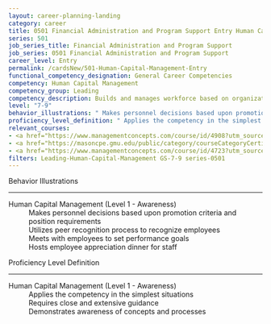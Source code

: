 ```yaml
---
layout: career-planning-landing
category: career
title: 0501 Financial Administration and Program Support Entry Human Capital Management
series: 501
job_series_title: Financial Administration and Program Support
job_series: 0501 Financial Administration and Program Support
career_level: Entry
permalink: /cardsNew/501-Human-Capital-Management-Entry
functional_competency_designation: General Career Competencies
competency: Human Capital Management
competency_group: Leading
competency_description: Builds and manages workforce based on organizational goals, budget considerations, and staffing needs; ensures that employees are appropriately recruited, selected, appraised, and rewarded; takes action to address performance problems; manages a multi-sector workforce and a variety of work situations
level: "7-9"
behavior_illustrations: " Makes personnel decisions based upon promotion criteria and position requirements  Utilizes peer recognition process to recognize employees  Meets with employees to set performance goals  Hosts employee appreciation dinner for staff"
proficiency_level_definition: " Applies the competency in the simplest situations  Requires close and extensive guidance  Demonstrates awareness of concepts and processes"
relevant_courses: 
- <a href="https://www.managementconcepts.com/course/id/4908?utm_source=CFOportal&utm_medium=listing&utm_campaign=CFOTTEP&utm_id=23FM" aria-label="HR Boot Camp - https://www.managementconcepts.com/course/id/4908?utm_source=CFOportal&utm_medium=listing&utm_campaign=CFOTTEP&utm_id=23FM">HR Boot Camp</a>, Management Concepts
- <a href="https://masoncpe.gmu.edu/public/category/courseCategoryCertificateProfile.do?method=load&certificateId=78345" aria-label="HRM 0100 Human Resource Management Certificate Course - SHRM Certification Preparation - https://masoncpe.gmu.edu/public/category/courseCategoryCertificateProfile.do?method=load&certificateId=78345">HRM 0100 Human Resource Management Certificate Course - SHRM Certification Preparation</a>, George Mason University
- <a href="https://www.managementconcepts.com/course/id/4723?utm_source=CFOportal&utm_medium=listing&utm_campaign=CFOTTEP&utm_id=23FM" aria-label="Supervisor's Workshop - https://www.managementconcepts.com/course/id/4723?utm_source=CFOportal&utm_medium=listing&utm_campaign=CFOTTEP&utm_id=23FM">Supervisor's Workshop</a>, Management Concepts
filters: Leading-Human-Capital-Management GS-7-9 series-0501
---
```


<div class="desktop:grid-col-6 margin-y-3">
  <div class="border-top-2 bg-white padding-3 shadow-5 height-full members-hover border-1px button-border border-top-blue radius-lg">
    <p class="text-bold label-color font-size-21">Behavior Illustrations</p>
    <hr class="hr-green"/>
    <dl class="text-base card-content-color"><dt>Human Capital Management (Level 1 - Awareness)</dt><dd>Makes personnel decisions based upon promotion criteria and position requirements </dd><dd>Utilizes peer recognition process to recognize employees </dd><dd>Meets with employees to set performance goals </dd><dd>Hosts employee appreciation dinner for staff</dd></dl>
  </div>
</div>
<div class="desktop:grid-col-6 margin-y-3">
  <div class="border-top-2 bg-white padding-3 shadow-5 height-full members-hover border-1px button-border border-top-blue radius-lg">
    <p class="text-bold label-color font-size-21">Proficiency Level Definition</p>
     <hr class="hr-green"/>
    <dl class="text-base card-content-color"><dt>Human Capital Management (Level 1 - Awareness)</dt><dd>Applies the competency in the simplest situations </dd><dd>Requires close and extensive guidance </dd><dd>Demonstrates awareness of concepts and processes</dd></dl>
  </div>
</div>